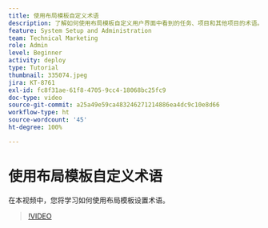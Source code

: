 ```yaml
---
title: 使用布局模板自定义术语
description: 了解如何使用布局模板自定义用户界面中看到的任务、项目和其他项目的术语。
feature: System Setup and Administration
team: Technical Marketing
role: Admin
level: Beginner
activity: deploy
type: Tutorial
thumbnail: 335074.jpeg
jira: KT-8761
exl-id: fc8f31ae-61f8-4705-9cc4-18068bc25fc9
doc-type: video
source-git-commit: a25a49e59ca483246271214886ea4dc9c10e8d66
workflow-type: ht
source-wordcount: '45'
ht-degree: 100%

---
```


# 使用布局模板自定义术语

在本视频中，您将学习如何使用布局模板设置术语。

>[!VIDEO](https://video.tv.adobe.com/v/335074/?quality=12&learn=on)

